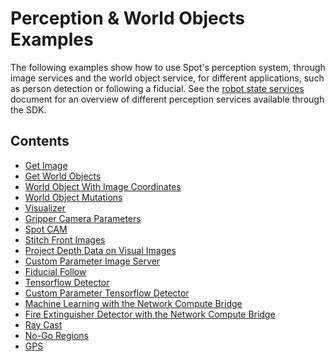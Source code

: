 <!--
Copyright (c) 2023 Boston Dynamics, Inc.  All rights reserved.

Downloading, reproducing, distributing or otherwise using the SDK Software
is subject to the terms and conditions of the Boston Dynamics Software
Development Kit License (20191101-BDSDK-SL).
-->

# Perception & World Objects Examples

The following examples show how to use Spot's perception system, through image services and the world object service, for different applications, such as person detection or following a fiducial. See the [robot state services](../../../docs/concepts/robot_services.md) document for an overview of different perception services available through the SDK.

## Contents

- [Get Image](../get_image/README.md)
- [Get World Objects](../get_world_objects/README.md)
- [World Object With Image Coordinates](../world_object_with_image_coordinates/README.md)
- [World Object Mutations](../world_object_mutations/README.md)
- [Visualizer](../visualizer/README.md)
- [Gripper Camera Parameters](../gripper_camera_params/README.md)
- [Spot CAM](../spot_cam/README.md)
- [Stitch Front Images](../stitch_front_images/README.md)
- [Project Depth Data on Visual Images](../get_depth_plus_visual_image/README.md)
- [Custom Parameter Image Server](../service_customization/custom_parameter_image_server/README.md)
- [Fiducial Follow](../fiducial_follow/README.md)
- [Tensorflow Detector](../spot_tensorflow_detector/README.md)
- [Custom Parameter Tensorflow Detector](../service_customization/custom_parameter_ncb_worker/README.md)
- [Machine Learning with the Network Compute Bridge](../network_compute_bridge/README.md)
- [Fire Extinguisher Detector with the Network Compute Bridge](../network_compute_bridge/fire_extinguisher_server/README.md)
- [Ray Cast](../ray_cast/README.md)
- [No-Go Regions](../user_nogo_regions/README.md)
- [GPS](../gps_service/README.md)
